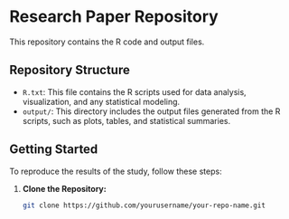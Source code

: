 # Research Paper Repository

This repository contains the R code and output files.

## Repository Structure

- `R.txt`: This file contains the R scripts used for data analysis, visualization, and any statistical modeling.
- `output/`: This directory includes the output files generated from the R scripts, such as plots, tables, and statistical summaries.

## Getting Started

To reproduce the results of the study, follow these steps:

1. **Clone the Repository:**
   ```bash
   git clone https://github.com/yourusername/your-repo-name.git
